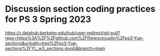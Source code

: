 # Discussion section coding practices for PS 3 Spring 2023

https://r.datahub.berkeley.edu/hub/user-redirect/git-pull?repo=https%3A%2F%2Fgithub.com%2Fflorenceyuelin%2Fps3-Yue-sections&urlpath=tree%2Fps3-Yue-sections%2FYL_w3_sections.ipynb&branch=main
